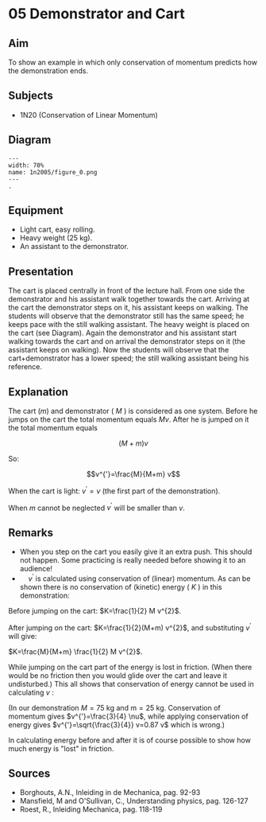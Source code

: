 # 05 Demonstrator and Cart  
  
## Aim   
 To show an example in which only conservation of momentum predicts how the demonstration ends.    
  
## Subjects   
* 1N20 (Conservation of Linear Momentum)   

## Diagram
   
```{figure} figures/figure_0.png  
---  
width: 70%  
name: 1n2005/figure_0.png  
---  
. 
```

## Equipment
 *  Light cart, easy rolling. 
 *  Heavy weight ($25\mathrm{~kg}$). 
 *  An assistant to the demonstrator.

## Presentation   
The cart is placed centrally in front of the lecture hall. From one side the demonstrator and his assistant walk together towards the cart. Arriving at the cart the demonstrator steps on it, his assistant keeps on walking. The students will observe that the demonstrator still has the same speed; he keeps pace with the still walking assistant. The heavy weight is placed on the cart (see Diagram). Again the demonstrator and his assistant start walking towards the cart and on arrival the demonstrator steps on it (the assistant keeps on walking). Now the students will observe that the cart+demonstrator has a lower speed; the still walking assistant being his reference.
  
## Explanation   
The cart $(m)$ and demonstrator ( $M$ ) is considered as one system. Before he jumps on the cart the total momentum equals $M v$. After he is jumped on it the total momentum equals

$$(M+m) v$$  

So: 

$$v^{'}=\frac{M}{M+m} v$$ 

When the cart is light: $v^{'}=v$ (the first part of the demonstration).

When $m$ cannot be neglected $v^{'}$ will be smaller than $v$.
  
## Remarks
- When you step on the cart you easily give it an extra push. This should not happen. Some practicing is really needed before showing it to an audience!
- $\quad v^{'}$ is calculated using conservation of (linear) momentum. As can be shown there is no conservation of (kinetic) energy ( $K$ ) in this demonstration:

Before jumping on the cart: $K=\frac{1}{2} M v^{2}$.

After jumping on the cart: $K=\frac{1}{2}(M+m) v^{2}$, and substituting $v^{'}$ will give:

$K=\frac{M}{M+m} \frac{1}{2} M v^{2}$.

While jumping on the cart part of the energy is lost in friction. (When there would be no friction then you would glide over the cart and leave it undisturbed.) This all shows that conservation of energy cannot be used in calculating $v$ :

(In our demonstration $M=75 \mathrm{~kg}$ and $\mathrm{m}=25 \mathrm{~kg}$. Conservation of momentum gives $v^{'}=\frac{3}{4} \nu$, while applying conservation of energy gives $v^{'}=\sqrt{\frac{3}{4}} v=0.87 v$ which is wrong.)

In calculating energy before and after it is of course possible to show how much energy is "lost" in friction.
    
  
## Sources
 *  Borghouts, A.N., Inleiding in de Mechanica, pag. 92-93 
 *  Mansfield, M and O'Sullivan, C., Understanding physics, pag. 126-127 
 *  Roest, R., Inleiding Mechanica, pag. 118-119
  